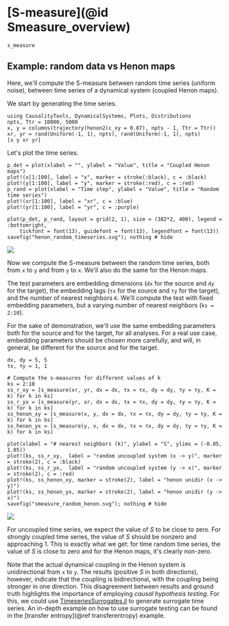 # [S-measure](@id Smeasure_overview)

```@docs
s_measure
```
## Example: random data vs Henon maps

Here, we'll compute the S-measure between random time series (uniform noise), between
time series of a dynamical system (coupled Henon maps).

We start by generating the time series.

```@example smeasure_random_henon
using CausalityTools, DynamicalSystems, Plots, Distributions
npts, Ttr = 10000, 5000
x, y = columns(trajectory(henon2(c_xy = 0.87), npts - 1, Ttr = Ttr))
xr, yr = rand(Uniform(-1, 1), npts), rand(Uniform(-1, 1), npts)
[x y xr yr]
```

Let's plot the time series.

```@example smeasure_random_henon
p_det = plot(xlabel = "", ylabel = "Value", title = "Coupled Henon maps")
plot!(x[1:100], label = "x", marker = stroke(:black), c = :black)
plot!(y[1:100], label = "y", marker = stroke(:red), c = :red)
p_rand = plot(xlabel = "Time step", ylabel = "Value", title = "Random time series")
plot!(xr[1:100], label = "xr", c = :blue)
plot!(yr[1:100], label = "yr", c = :purple)

plot(p_det, p_rand, layout = grid(2, 1), size = (382*2, 400), legend = :bottomright, 
    tickfont = font(13), guidefont = font(13), legendfont = font(13))
savefig("henon_random_timeseries.svg"); nothing # hide
```

![](henon_random_timeseries.svg)

Now we compute the S-measure between the random time series, both from `x` to `y` and from `y` to `x`.
We'll also do the same for the Henon maps. 

The test parameters are embedding dimensions (`dx` for the source and `dy` for the target), the embedding lags (`τx` for the source and `τy` for the target), and the number of nearest neighbors `K`. We'll compute the test with fixed embedding parameters, but a varying number of nearest neighbors (`ks = 2:10`).

For the sake of demonstration, we'll use the same embedding parameters both for the source and for the target, for all analyses. For a real use case, embedding parameters should be chosen more carefully, and will, in general, be different for the source and for the target.

```@example smeasure_random_henon
dx, dy = 5, 5
τx, τy = 1, 1

# Compute the s-measures for different values of k
ks = 2:10
ss_r_xy = [s_measure(xr, yr, dx = dx, τx = τx, dy = dy, τy = τy, K = k) for k in ks]
ss_r_yx = [s_measure(yr, xr, dx = dx, τx = τx, dy = dy, τy = τy, K = k) for k in ks]
ss_henon_xy = [s_measure(x, y, dx = dx, τx = τx, dy = dy, τy = τy, K = k) for k in ks]
ss_henon_yx = [s_measure(y, x, dx = dx, τx = τx, dy = dy, τy = τy, K = k) for k in ks]

plot(xlabel = "# nearest neighbors (k)", ylabel = "S", ylims = (-0.05, 1.05))
plot!(ks, ss_r_xy,  label = "random uncoupled system (x -> y)", marker = stroke(2), c = :black)
plot!(ks, ss_r_yx,  label = "random uncoupled system (y -> x)", marker = stroke(2), c = :red)
plot!(ks, ss_henon_xy, marker = stroke(2), label = "henon unidir (x -> y)")
plot!(ks, ss_henon_yx, marker = stroke(2), label = "henon unidir (y -> x)")
savefig("smeasure_random_henon.svg"); nothing # hide
```

![](smeasure_random_henon.svg)

For uncoupled time series, we expect the value of $S$ to be close to zero. For strongly coupled time series, the value of $S$ should be nonzero and approaching 1. This is exactly what we get: for time random time series, the value of $S$ is close to zero and for the Henon maps, it's clearly non-zero.

Note that the actual dynamical coupling in the Henon system is unidirectional from `x` to `y`. The results (positive $S$ in both directions), however, indicate that the coupling is bidirectional, with the coupling being stronger in one direction. This disagreement between results and ground truth highlights the importance of employing *causal hypothesis testing*. For this, we could use [TimeseriesSurrogates.jl](https://github.com/JuliaDynamics/TimeseriesSurrogates.jl) to 
generate surrogate time series. An in-depth example on how to use surrogate testing can be found in the [transfer entropy](@ref transferentropy) example.

